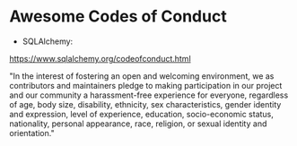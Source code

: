 # Awesome Codes of Conduct

- SQLAlchemy:

https://www.sqlalchemy.org/codeofconduct.html

"In the interest of fostering an open and welcoming environment, 
we as contributors and maintainers pledge to making participation in our project and our community a harassment-free experience for everyone, 
regardless of age, body size, disability, ethnicity, sex characteristics, gender identity and expression, 
level of experience, education, socio-economic status, nationality, personal appearance, race, religion, or sexual identity and orientation."

